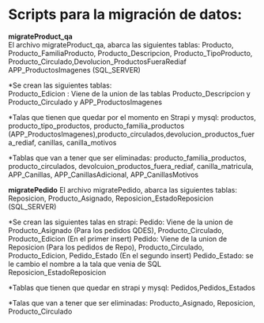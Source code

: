 # Scripts para la migración de datos:  

**migrateProduct_qa**  
El archivo migrateProduct_qa, abarca las siguientes tablas: 
Producto, Producto_FamiliaProducto, Producto_Descripcion, Producto_TipoProducto, Producto_Circulado,Devolucion_ProductosFueraRediaf
APP_ProductosImagenes  (SQL_SERVER)

*Se crean las siguientes tablas:  
Producto_Edicion : Viene de la union de las tablas Producto_Descripcion y Producto_Circulado y APP_ProductosImagenes


*Talas que tienen que quedar por el momento en Strapi y mysql:
productos, producto_tipo_productos, producto_familia_productos (APP_ProductosImagenes),producto_circulados,devolucion_productos_fuera_rediaf, canillas, canilla_motivos

*Tablas que van a tener que ser eliminadas: producto_familia_productos, producto_circulados, devolcuion_productos_fuera_rediaf, canilla_matricula, APP_Canillas, APP_CanillasAdicional, APP_CanillasMotivos

**migratePedido**
El archivo migratePedido, abarca las siguientes tablas:
Reposicion, Producto_Asignado, Reposicion_EstadoReposicion  (SQL_SERVER)

*Se crean las siguientes talas en strapi:
Pedido: Viene de la union de Producto_Asignado  (Para los pedidos QDES), Producto_Circulado,
Producto_Edicion  (En el primer insert)
Pedido: Viene de la union de Reposicion (Para los pedidos de Repo), Producto_Circulado, Producto_Edicion, Pedido_Estado (En el segundo insert)
Pedido_Estado: se le cambio el nombre a la tala que venia de SQL Reposicion_EstadoReposicion

*Tablas que tienen que quedar en strapi y mysql:
Pedidos,Pedidos_Estados

*Talas que van a tener que ser eliminadas:
Producto_Asignado, Reposicion, Producto_Circulado